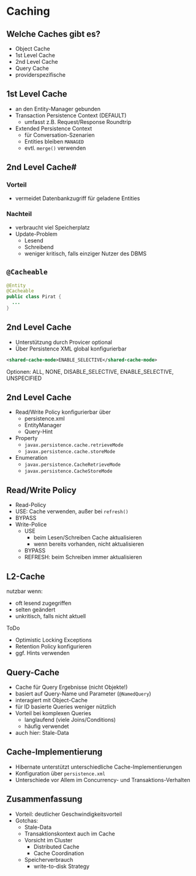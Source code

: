 # Caching


## Welche Caches gibt es?

* Object Cache
* 1st Level Cache
* 2nd Level Cache
* Query Cache
* providerspezifische


## 1st Level Cache

* an den Entity-Manager gebunden
* Transaction Persistence Context (DEFAULT)
  * umfasst z.B. Request/Response Roundtrip
* Extended Persistence Context
  * für Conversation-Szenarien
  * Entities bleiben `MANAGED`
  * evtl. `merge()` verwenden


## 2nd Level Cache#

### Vorteil
* vermeidet Datenbankzugriff für geladene Entities

### Nachteil
* verbraucht viel Speicherplatz
* Update-Problem
    * Lesend
    * Schreibend
    * weniger kritisch, falls einziger Nutzer des DBMS


## `@Cacheable`
```java
@Entity
@Cacheable
public class Pirat {
  ...
}
```


## 2nd Level Cache

* Unterstützung durch Provicer optional
* Über Persistence XML global konfigurierbar

```xml
<shared-cache-mode>ENABLE_SELECTIVE</shared-cache-mode>
```

Optionen:
ALL, NONE, DISABLE_SELECTIVE, ENABLE_SELECTIVE, UNSPECIFIED


## 2nd Level Cache

* Read/Write Policy konfigurierbar über
  * persistence.xml
  * EntityManager
  * Query-Hint
* Property
  * `javax.persistence.cache.retrieveMode`
  * `javax.persistence.cache.storeMode`
* Enumeration
  * `javax.persistence.CacheRetrieveMode`
  * `javax.persistence.CacheStoreMode`


## Read/Write Policy

* Read-Policy
 * USE: Cache verwenden, außer bei `refresh()`
 * BYPASS
* Write-Police
  * USE
    * beim Lesen/Schreiben Cache aktualisieren
    * wenn bereits vorhanden, nicht aktualisieren
  * BYPASS
  * REFRESH: beim Schreiben immer aktualisieren


## L2-Cache

nutzbar wenn:
* oft lesend zugegriffen
* selten geändert
* unkritisch, falls nicht aktuell

ToDo
* Optimistic Locking Exceptions
* Retention Policy konfigurieren
* ggf. Hints verwenden


## Query-Cache

* Cache für Query Ergebnisse (nicht Objekte!)
* basiert auf Query-Name und Parameter
  (`@NamedQuery`)
* interagiert mit Object-Cache
* für ID basierte Queries weniger nützlich
* Vorteil bei komplexen Queries
  * langlaufend (viele Joins/Conditions)
  * häufig verwendet
* auch hier: Stale-Data


## Cache-Implementierung

* Hibernate unterstützt unterschiedliche Cache-Implementierungen
* Konfiguration über `persistence.xml`
* Unterschiede vor Allem im Concurrency- und Transaktions-Verhalten


## Zusammenfassung

* Vorteil: deutlicher Geschwindigkeitsvorteil
* Gotchas:
    * Stale-Data
    * Transaktionskontext auch im Cache
    * Vorsicht im Cluster
      * Distributed Cache
      * Cache Coordination
    * Speicherverbrauch
      * write-to-disk Strategy
